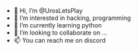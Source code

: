 - 👋 Hi, I’m @UrosLetsPlay
- 👀 I’m interested in hacking, programming
- 🌱 I’m currently learning python
- 💞️ I’m looking to collaborate on ...
- 📫 You can reach me on discord 

<!---
UrosLetsPlay/UrosLetsPlay is a ✨ special ✨ repository because its `README.md` (this file) appears on your GitHub profile.
You can click the Preview link to take a look at your changes.
--->
